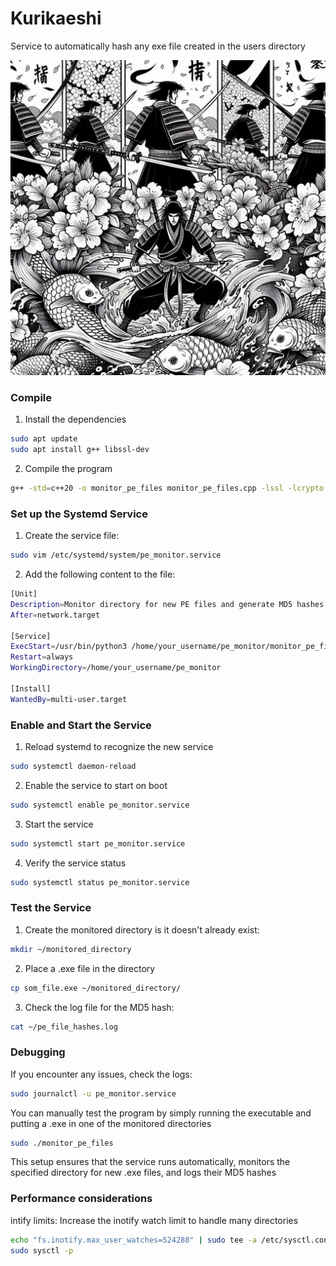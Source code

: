 # Kurikaeshi
Service to automatically hash any exe file created in the users directory

![alt text](img/repetition.png)


### Compile
1. Install the dependencies
```bash
sudo apt update
sudo apt install g++ libssl-dev
```

2. Compile the program
```bash
g++ -std=c++20 -o monitor_pe_files monitor_pe_files.cpp -lssl -lcrypto
```


### Set up the Systemd Service
1. Create the service file:
```bash
sudo vim /etc/systemd/system/pe_monitor.service
```

2. Add the following content to the file:
```bash
[Unit]
Description=Monitor directory for new PE files and generate MD5 hashes
After=network.target

[Service]
ExecStart=/usr/bin/python3 /home/your_username/pe_monitor/monitor_pe_files
Restart=always
WorkingDirectory=/home/your_username/pe_monitor

[Install]
WantedBy=multi-user.target
```

### Enable and Start the Service
1. Reload systemd to recognize the new service
```bash
sudo systemctl daemon-reload
```

2. Enable the service to start on boot
```bash
sudo systemctl enable pe_monitor.service
```

3. Start the service
```bash
sudo systemctl start pe_monitor.service
```

4. Verify the service status
```bash
sudo systemctl status pe_monitor.service
```

### Test the Service
1. Create the monitored directory is it doesn't already exist:
```bash
mkdir ~/monitored_directory
```

2. Place a .exe file in the directory
```bash
cp som_file.exe ~/monitored_directory/
```

3. Check the log file for the MD5 hash:
```bash
cat ~/pe_file_hashes.log
```


### Debugging
If you encounter any issues, check the logs:
```bash
sudo journalctl -u pe_monitor.service
```
You can manually test the program by simply running the executable and putting a .exe in one of the monitored directories
```bash
sudo ./monitor_pe_files
```
This setup ensures that the service runs automatically, monitors the specified directory for new .exe files, and logs their MD5 hashes


### Performance considerations
intify limits: Increase the inotify watch limit to handle many directories
```bash
echo "fs.inotify.max_user_watches=524288" | sudo tee -a /etc/sysctl.conf
sudo sysctl -p
```



